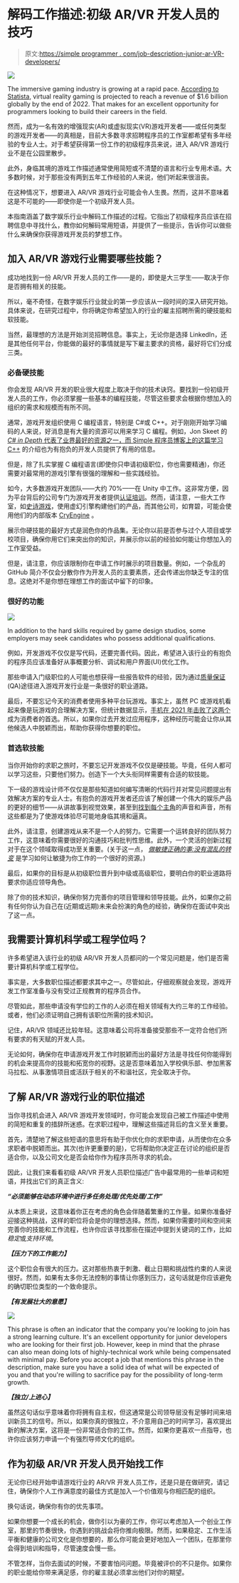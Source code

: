 # 解码工作描述:初级 AR/VR 开发人员的技巧

> 原文:[https://simple programmer . com/job-description-junior-ar-VR-developers/](https://simpleprogrammer.com/job-description-junior-ar-vr-developers/)

![](img/0e650ce1eb0a91ec4bf0ee6885d05da0.png)

The immersive gaming industry is growing at a rapid pace. [According to Statista](https://www.statista.com/statistics/499714/global-virtual-reality-gaming-sales-revenue/), virtual reality gaming is projected to reach a revenue of $1.6 billion globally by the end of 2022\. That makes for an excellent opportunity for programmers looking to build their careers in the field.

然而，成为一名有效的增强现实(AR)或虚拟现实(VR)游戏开发者——或任何类型的游戏开发者——的真相是，目前大多数寻求招聘程序员的工作室都希望有多年经验的专业人士。对于希望获得第一份工作的初级程序员来说，进入 AR/VR 游戏行业不是在公园里散步。

此外，身临其境的游戏工作描述通常使用简短或不清楚的语言和行业专用术语。大多数时候，对于那些没有两到五年工作经验的人来说，他们听起来很沮丧。

在这种情况下，想要进入 AR/VR 游戏行业可能会令人生畏。然而，这并不意味着这是不可能的——即使你是一个初级开发人员。

本指南涵盖了数字娱乐行业中解码工作描述的过程。它指出了初级程序员应该在招聘信息中寻找什么，教你如何解码常用短语，并提供了一些提示，告诉你可以做些什么来确保你获得游戏开发员的梦想工作。

## 加入 AR/VR 游戏行业需要哪些技能？

成功地找到一份 AR/VR 开发人员的工作——是的，即使是大三学生——取决于你是否拥有相关的技能。

所以，毫不奇怪，在数字娱乐行业就业的第一步应该从一段时间的深入研究开始。具体来说，在研究过程中，你将确定你希望加入的行业的雇主招聘所需的硬技能和软技能。

当然，最理想的方法是开始浏览招聘信息。事实上，无论你是选择 LinkedIn，还是其他任何平台，你能做的最好的事情就是写下雇主要求的资格，最好将它们分成三类。

### 必备硬技能

你会发现 AR/VR 开发的职业很大程度上取决于你的技术诀窍。要找到一份初级开发人员的工作，你必须掌握一些基本的编程技能，尽管这些要求会根据你想加入的组织的需求和规模而有所不同。

通常，游戏开发组织使用 C 编程语言，特别是 C#或 C++。对于刚刚开始学习编码的人来说，好消息是有大量的资源可以用来学习 C 编程。例如，Jon Skeet 的 [*C# in Depth* 代表了业界最好的资源之一，而 Simple 程序员博客上的](https://www.amazon.com/dp/161729134X/makithecompsi-20)[这篇学习 C++](https://simpleprogrammer.com/how-to-learn-c-programming/) 的介绍也为有抱负的开发人员提供了有用的信息。

但是，除了扎实掌握 C 编程语言(即使你只申请初级职位，你也需要精通)，你还需要对最常用的游戏引擎有很强的理解和一些实践经验。

如今，大多数游戏开发团队——大约 70%——在 Unity 中工作。这非常方便，因为平台背后的公司专门为游戏开发者提供[认证培训](https://unity.com/products/unity-certifications/associate-game-developer)。然而，请注意，一些大工作室，如[史诗游戏](https://www.epicgames.com/site/en-US/careers)，使用虚幻引擎构建他们的产品，而其他公司，如育碧，可能会使用他们的内部版本 [CryEngine](https://www.cryengine.com/certification/view/programmer) 。

展示你硬技能的最好方式是润色你的作品集。无论你以前是否参与过个人项目或学校项目，确保你用它们来突出你的知识，并展示你以前的经验如何能让你想加入的工作室受益。

但是，请注意，你应该限制你在申请工作时展示的项目数量。例如，一个杂乱的 GitHub 简介不仅会分散你作为开发人员的主要素质，还会传递出你缺乏专注的信息。这绝对不是你想在理想工作的面试中留下的印象。

### 很好的功能

![](img/7d65306cab343ebac8523b499923e381.png)

In addition to the hard skills required by game design studios, some employers may seek candidates who possess additional qualifications.

例如，开发游戏不仅仅是写代码，还要完善代码。因此，希望进入该行业的有抱负的程序员应该准备好从事概要分析、调试和用户界面(UI)优化工作。

那些申请入门级职位的人可能也想获得一些报告软件的经验，因为通过[质量保证](https://simpleprogrammer.com/going-from-qa-to-software-developer/) (QA)途径进入游戏开发行业是一条很好的职业道路。

最后，不要忘记今天的消费者使用多种平台玩游戏。事实上，虽然 PC 或游戏机看起来像是玩游戏的合理解决方案，但统计数据显示，[手机在 2021 年击败了这两个](https://www.statista.com/statistics/1132960/popular-devices-video-games/)成为消费者的首选。所以，如果你过去开发过应用程序，这种经历可能会让你从其他候选人中脱颖而出，帮助你获得你想要的职位。

### 首选软技能

当你开始你的求职之旅时，不要忘记开发游戏不仅仅是硬技能。毕竟，任何人都可以学习这些，只要他们努力。创造下一个大头衔同样需要有合适的软技能。

下一级的游戏设计师不仅仅是那些知道如何编写清晰的代码行并对常见问题提出有效解决方案的专业人士。有抱负的游戏开发者还应该了解创建一个伟大的娱乐产品的更好的细节——从讲故事到视觉效果，甚至到[找到每个主角](https://www.voices.com/help/ultimate-guide-to-hiring-voice-actors/describing-the-sound-youre-looking-for)的声音和声音，所有这些都是为了使游戏体验尽可能地身临其境和逼真。

此外，请注意，创建游戏从来不是一个人的努力。它需要一个运转良好的团队努力工作，这意味着你需要很好的沟通技巧和批判性思维。此外，一个灵活的创新过程对于在这个领域取得成功至关重要。(关于这一点， *[做敏捷正确的事:没有混乱的转变](https://www.amazon.com/dp/163369870X/makithecompsi-20)* 是学习如何让敏捷为你工作的一个很好的资源。)

最后，如果你的目标是从初级职位晋升到中级或高级职位，要明白你的职业道路将要求你适应领导角色。

除了你的技术知识，确保你努力完善你的项目管理和领导技能。此外，如果你之前有任何你认为自己在(近期或远期)未来会扮演的角色的经验，确保你在面试中突出了这一点。

## 我需要计算机科学或工程学位吗？

许多希望进入该行业的初级 AR/VR 开发人员都问的一个常见问题是，他们是否需要计算机科学或工程学位。

事实是，大多数职位描述都要求其中之一。尽管如此，仔细观察就会发现，游戏开发工作室准备与没有受过正规教育的程序员合作。

尽管如此，那些申请没有学位的工作的人必须在相关领域有大约三年的工作经验。或者，他们必须证明自己拥有该职位所需的技术知识。

记住，AR/VR 领域还比较年轻。这意味着公司将准备接受那些不一定符合他们所有要求的有天赋的开发人员。

无论如何，确保你在申请游戏开发工作时脱颖而出的最好方法是寻找任何你能得到的机会来提高你的技能和拓宽你的视野。这是否意味着加入学校俱乐部、参加黑客马拉松、从事激情项目或活跃于相关的不和谐社区，完全取决于你。

## 了解 AR/VR 游戏行业的职位描述

当你寻找机会进入 AR/VR 游戏开发领域时，你可能会发现自己被工作描述中使用的简短和重复的措辞所迷惑。在求职过程中，理解这些描述背后的含义至关重要。

首先，清楚地了解这些短语的意思将有助于你优化你的求职申请，从而使你在众多求职者中脱颖而出。其次(也许更重要的是)，它将帮助你决定正在讨论的组织是否适合你，以及公司文化是否会给你作为程序员所寻求的机会。

因此，让我们来看看初级 AR/VR 开发人员职位描述广告中最常用的一些单词和短语，并找出它们的真正含义:

***“必须能够在动态环境中进行多任务处理/优先处理/工作”***

从本质上来说，这意味着你正在考虑的角色会伴随着繁重的工作量。如果你准备好迎接这种挑战，这样的职位将会是你的理想选择。然而，如果你需要时间和空间来完善你的技能和工作流程，也许你应该寻找那些在描述中提到关键词的工作，比如*稳定*或*支持环境*。

***【压力下的工作能力】***

这个职位会有很大的压力。这对那些热衷于刺激、截止日期和挑战性约束的人来说很好。然而，如果有太多你无法控制的事情让你感到压力，这句话就是你应该避免的确切职位类型的一个致命提示。

***【有发展壮大的意愿】***

![](img/f2cc5443a6dc75de1246819d35546d0d.png)

This phrase is often an indicator that the company you're looking to join has a strong learning culture. It's an excellent opportunity for junior developers who are looking for their first job. However, keep in mind that the phrase can also mean doing lots of highly-technical work while being compensated with minimal pay. Before you accept a job that mentions this phrase in the description, make sure you have a solid idea of what will be expected of you and that you're willing to sacrifice pay for the possibility of long-term growth.

***【独立/上进心】***

虽然这句话似乎意味着你将拥有自主权，但这通常是公司领导层没有足够时间来培训新员工的信号。所以，如果你真的很独立，不介意用自己的时间学习，喜欢提出新的解决方案，这将是一份非常适合你的工作。然而，如果你更喜欢一点指导，也许你应该努力申请一个有强烈导师文化的组织。

## 作为初级 AR/VR 开发人员开始找工作

无论你已经开始申请游戏行业的 AR/VR 开发人员工作，还是只是在做研究，请记住，确保你个人工作满意度的最佳方式是加入一个价值观与你相匹配的组织。

换句话说，确保你有你的优先事项。

如果你想要一个成长的机会，做你引以为豪的工作，你可以考虑加入一个创业工作室，那里的节奏很快，你遇到的挑战会将你推向极限。然而，如果稳定、工作生活平衡和健康的公司文化是你想要的，那么你可能会更好地加入一个团队，在那里你会得到培训和指导，尽管速度会慢一些。

不管怎样，当你去面试的时候，不要害怕问问题。毕竟被评价的不只是你。如果你的职业能给你带来满足感，你的雇主就必须拿出他们对你的期望。